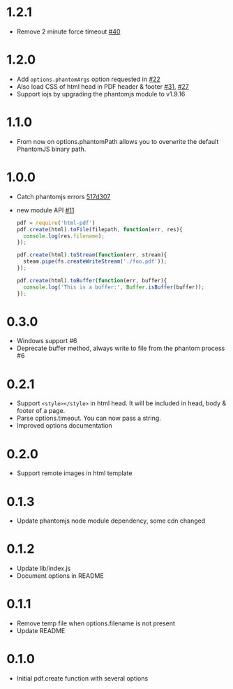 1.2.1
=====
- Remove 2 minute force timeout [#40](https://github.com/marcbachmann/node-html-pdf/issues/40)


1.2.0
=====
- Add `options.phantomArgs` option requested in [#22](https://github.com/marcbachmann/node-html-pdf/issues/22)
- Also load CSS of html head in PDF header & footer [#31](https://github.com/marcbachmann/node-html-pdf/issues/31), [#27](https://github.com/marcbachmann/node-html-pdf/issues/27)
- Support iojs by upgrading the phantomjs module to v1.9.16


1.1.0
=====
- From now on options.phantomPath allows you to overwrite the default PhantomJS binary path.


1.0.0
=====
- Catch phantomjs errors [517d307](https://github.com/marcbachmann/node-html-pdf/commit/517d30762e3121f72aa3879e07f5944c05c4d96d)

- new module API [#11](https://github.com/marcbachmann/node-html-pdf/pull/11)
  ```js
  pdf = require('html-pdf')
  pdf.create(html).toFile(filepath, function(err, res){
    console.log(res.filename);
  });

  pdf.create(html).toStream(function(err, stream){
    steam.pipe(fs.createWriteStream('./foo.pdf'));
  });

  pdf.create(html).toBuffer(function(err, buffer){
    console.log('This is a buffer:', Buffer.isBuffer(buffer));
  });
  ```


0.3.0
=====
- Windows support #6
- Deprecate buffer method, always write to file from the phantom process #6


0.2.1
=====
- Support `<style></style>` in html head. It will be included in head, body & footer of a page.
- Parse options.timeout. You can now pass a string.
- Improved options documentation


0.2.0
=====
- Support remote images in html template


0.1.3
=====
- Update phantomjs node module dependency, some cdn changed


0.1.2
=====
- Update lib/index.js
- Document options in README


0.1.1
=====
- Remove temp file when options.filename is not present
- Update README


0.1.0
=====
- Initial pdf.create function with several options

